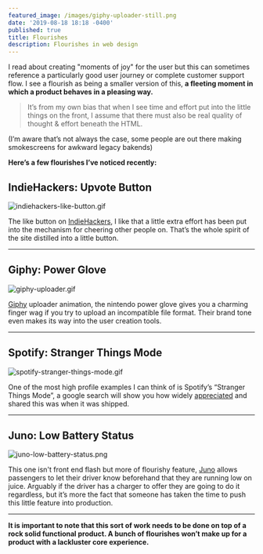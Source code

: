 ```yaml
---
featured_image: /images/giphy-uploader-still.png
date: '2019-08-18 18:18 -0400'
published: true
title: Flourishes
description: Flourishes in web design
---
```

I read about creating "moments of joy" for the user but this can sometimes reference a particularly good user journey or complete customer support flow. I see a flourish as being a smaller version of this, **a fleeting moment in which a product behaves in a pleasing way.**

> It’s from my own bias that when I see time and effort put into the little things on the front, I assume that there must also be real quality of thought & effort beneath the HTML.

(I’m aware that’s not always the case, some people are out there making smokescreens for awkward legacy bakends)

**Here’s a few flourishes I’ve noticed recently:**

## IndieHackers: Upvote Button

![indiehackers-like-button.gif]({{site.baseurl}}/images/indiehackers-like-button.gif)

The like button on [IndieHackers](https://www.indiehackers.com/), I like that a little extra effort has been put into the mechanism for cheering other people on. That’s the whole spirit of the site distilled into a little button.

---

## Giphy: Power Glove

![giphy-uploader.gif]({{site.baseurl}}/images/giphy-uploader.gif)

[Giphy](https://giphy.com/) uploader animation, the nintendo power glove gives you a charming finger wag if you try to upload an incompatible file format. Their brand tone even makes its way into the user creation tools.

---

## Spotify: Stranger Things Mode

![spotify-stranger-things-mode.gif]({{site.baseurl}}/images/spotify-stranger-things-mode.gif)

One of the most high profile examples I can think of is Spotify’s “Stranger Things Mode”, a google search will show you how widely [appreciated](https://www.youtube.com/watch?v=eRBQ0ZVrlJI) and shared this was when it was shipped.

---

## Juno: Low Battery Status

![juno-low-battery-status.png]({{site.baseurl}}/images/juno-low-battery-status.png)

This one isn't front end flash but more of flourishy feature, [Juno](https://gojuno.com/) allows passengers to let their driver know beforehand that they are running low on juice. Arguably if the driver has a charger to offer they are going to do it regardless, but it’s more the fact that someone has taken the time to push this little feature into production.

---

**It is important to note that this sort of work needs to be done on top of a rock solid functional product. A bunch of flourishes won’t make up for a product with a lackluster core experience.**

